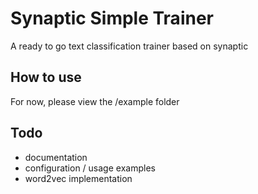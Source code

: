 # Synaptic Simple Trainer
A ready to go text classification trainer based on synaptic

## How to use
For now, please view the /example folder 

## Todo
* documentation
* configuration / usage examples
* word2vec implementation
